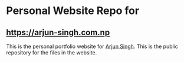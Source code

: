 # Personal Website Repo for

## https://arjun-singh.com.np

This is the personal portfolio website for [Arjun Singh](https://arjun-singh.com.np). This is the public repository for the files in the website.

